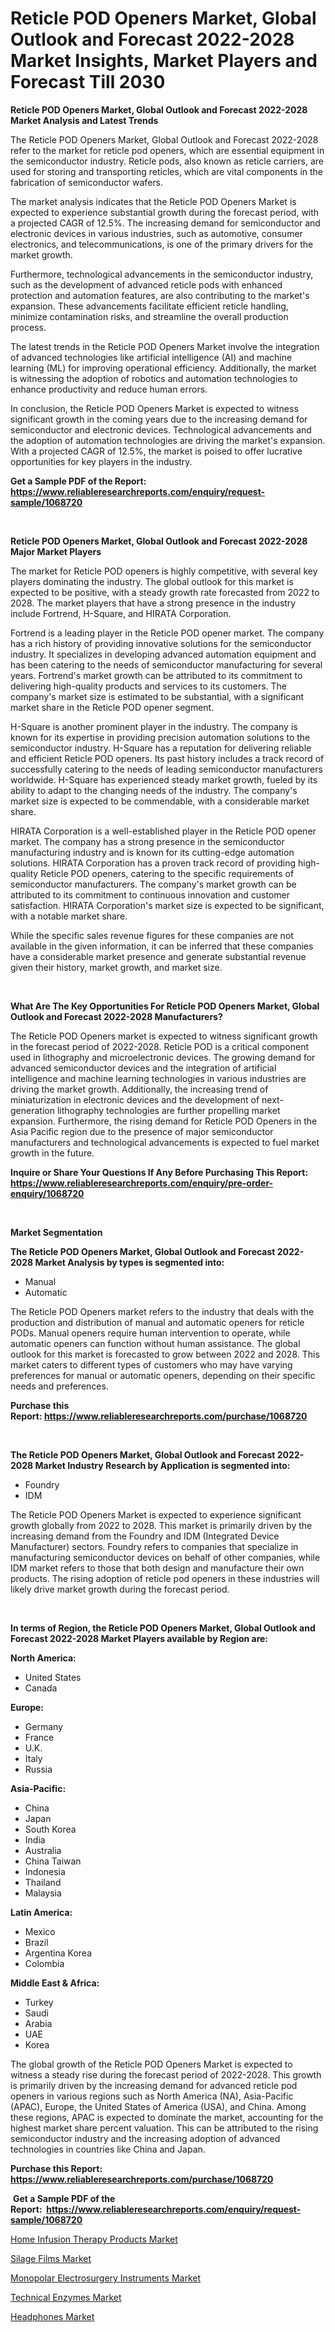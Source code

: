 <p><h1>Reticle POD Openers Market, Global Outlook and Forecast 2022-2028 Market Insights, Market Players and Forecast Till 2030</h1></p><p><strong>Reticle POD Openers Market, Global Outlook and Forecast 2022-2028 Market Analysis and Latest Trends</strong></p>
<p><p>The Reticle POD Openers Market, Global Outlook and Forecast 2022-2028 refer to the market for reticle pod openers, which are essential equipment in the semiconductor industry. Reticle pods, also known as reticle carriers, are used for storing and transporting reticles, which are vital components in the fabrication of semiconductor wafers.</p><p>The market analysis indicates that the Reticle POD Openers Market is expected to experience substantial growth during the forecast period, with a projected CAGR of 12.5%. The increasing demand for semiconductor and electronic devices in various industries, such as automotive, consumer electronics, and telecommunications, is one of the primary drivers for the market growth.</p><p>Furthermore, technological advancements in the semiconductor industry, such as the development of advanced reticle pods with enhanced protection and automation features, are also contributing to the market's expansion. These advancements facilitate efficient reticle handling, minimize contamination risks, and streamline the overall production process.</p><p>The latest trends in the Reticle POD Openers Market involve the integration of advanced technologies like artificial intelligence (AI) and machine learning (ML) for improving operational efficiency. Additionally, the market is witnessing the adoption of robotics and automation technologies to enhance productivity and reduce human errors.</p><p>In conclusion, the Reticle POD Openers Market is expected to witness significant growth in the coming years due to the increasing demand for semiconductor and electronic devices. Technological advancements and the adoption of automation technologies are driving the market's expansion. With a projected CAGR of 12.5%, the market is poised to offer lucrative opportunities for key players in the industry.</p></p>
<p><strong>Get a Sample PDF of the Report:&nbsp; <a href="https://www.reliableresearchreports.com/enquiry/request-sample/1068720">https://www.reliableresearchreports.com/enquiry/request-sample/1068720</a></strong></p>
<p>&nbsp;</p>
<p><strong>Reticle POD Openers Market, Global Outlook and Forecast 2022-2028 Major Market Players</strong></p>
<p><p>The market for Reticle POD openers is highly competitive, with several key players dominating the industry. The global outlook for this market is expected to be positive, with a steady growth rate forecasted from 2022 to 2028. The market players that have a strong presence in the industry include Fortrend, H-Square, and HIRATA Corporation.</p><p>Fortrend is a leading player in the Reticle POD opener market. The company has a rich history of providing innovative solutions for the semiconductor industry. It specializes in developing advanced automation equipment and has been catering to the needs of semiconductor manufacturing for several years. Fortrend's market growth can be attributed to its commitment to delivering high-quality products and services to its customers. The company's market size is estimated to be substantial, with a significant market share in the Reticle POD opener segment.</p><p>H-Square is another prominent player in the industry. The company is known for its expertise in providing precision automation solutions to the semiconductor industry. H-Square has a reputation for delivering reliable and efficient Reticle POD openers. Its past history includes a track record of successfully catering to the needs of leading semiconductor manufacturers worldwide. H-Square has experienced steady market growth, fueled by its ability to adapt to the changing needs of the industry. The company's market size is expected to be commendable, with a considerable market share.</p><p>HIRATA Corporation is a well-established player in the Reticle POD opener market. The company has a strong presence in the semiconductor manufacturing industry and is known for its cutting-edge automation solutions. HIRATA Corporation has a proven track record of providing high-quality Reticle POD openers, catering to the specific requirements of semiconductor manufacturers. The company's market growth can be attributed to its commitment to continuous innovation and customer satisfaction. HIRATA Corporation's market size is expected to be significant, with a notable market share.</p><p>While the specific sales revenue figures for these companies are not available in the given information, it can be inferred that these companies have a considerable market presence and generate substantial revenue given their history, market growth, and market size.</p></p>
<p>&nbsp;</p>
<p><strong>What Are The Key Opportunities For Reticle POD Openers Market, Global Outlook and Forecast 2022-2028 Manufacturers?</strong></p>
<p><p>The Reticle POD Openers market is expected to witness significant growth in the forecast period of 2022-2028. Reticle POD is a critical component used in lithography and microelectronic devices. The growing demand for advanced semiconductor devices and the integration of artificial intelligence and machine learning technologies in various industries are driving the market growth. Additionally, the increasing trend of miniaturization in electronic devices and the development of next-generation lithography technologies are further propelling market expansion. Furthermore, the rising demand for Reticle POD Openers in the Asia Pacific region due to the presence of major semiconductor manufacturers and technological advancements is expected to fuel market growth in the future.</p></p>
<p><strong>Inquire or Share Your Questions If Any Before Purchasing This Report: <a href="https://www.reliableresearchreports.com/enquiry/pre-order-enquiry/1068720">https://www.reliableresearchreports.com/enquiry/pre-order-enquiry/1068720</a></strong></p>
<p>&nbsp;</p>
<p><strong>Market Segmentation</strong></p>
<p><strong>The Reticle POD Openers Market, Global Outlook and Forecast 2022-2028 Market Analysis by types is segmented into:</strong></p>
<p><ul><li>Manual</li><li>Automatic</li></ul></p>
<p><p>The Reticle POD Openers market refers to the industry that deals with the production and distribution of manual and automatic openers for reticle PODs. Manual openers require human intervention to operate, while automatic openers can function without human assistance. The global outlook for this market is forecasted to grow between 2022 and 2028. This market caters to different types of customers who may have varying preferences for manual or automatic openers, depending on their specific needs and preferences.</p></p>
<p><strong>Purchase this Report:&nbsp;<a href="https://www.reliableresearchreports.com/purchase/1068720">https://www.reliableresearchreports.com/purchase/1068720</a></strong></p>
<p>&nbsp;</p>
<p><strong>The Reticle POD Openers Market, Global Outlook and Forecast 2022-2028 Market Industry Research by Application is segmented into:</strong></p>
<p><ul><li>Foundry</li><li>IDM</li></ul></p>
<p><p>The Reticle POD Openers Market is expected to experience significant growth globally from 2022 to 2028. This market is primarily driven by the increasing demand from the Foundry and IDM (Integrated Device Manufacturer) sectors. Foundry refers to companies that specialize in manufacturing semiconductor devices on behalf of other companies, while IDM market refers to those that both design and manufacture their own products. The rising adoption of reticle pod openers in these industries will likely drive market growth during the forecast period.</p></p>
<p>&nbsp;</p>
<p><strong>In terms of Region, the Reticle POD Openers Market, Global Outlook and Forecast 2022-2028 Market Players available by Region are:</strong></p>
<p>
    <p> <strong> North America: </strong>
        <ul>
            <li>United States</li>
            <li>Canada</li>
        </ul>
        </p> 
    <p> <strong> Europe: </strong>
        <ul>
            <li>Germany</li>
            <li>France</li>
            <li>U.K.</li>
            <li>Italy</li>
            <li>Russia</li>
        </ul>
        </p> 
    <p> <strong> Asia-Pacific: </strong>
        <ul>
            <li>China</li>
            <li>Japan</li>
            <li>South Korea</li>
            <li>India</li>
            <li>Australia</li>
            <li>China Taiwan</li>
            <li>Indonesia</li>
            <li>Thailand</li>
            <li>Malaysia</li>
        </ul>
        </p> 
    <p> <strong> Latin America: </strong>
        <ul>
            <li>Mexico</li>
            <li>Brazil</li>
            <li>Argentina Korea</li>
            <li>Colombia</li>
        </ul>
        </p> 
    <p> <strong> Middle East & Africa: </strong>
        <ul>
            <li>Turkey</li>
            <li>Saudi</li>
            <li>Arabia</li>
            <li>UAE</li>
            <li>Korea</li>
        </ul>
    </p>
    </p>
<p><p>The global growth of the Reticle POD Openers Market is expected to witness a steady rise during the forecast period of 2022-2028. This growth is primarily driven by the increasing demand for advanced reticle pod openers in various regions such as North America (NA), Asia-Pacific (APAC), Europe, the United States of America (USA), and China. Among these regions, APAC is expected to dominate the market, accounting for the highest market share percent valuation. This can be attributed to the rising semiconductor industry and the increasing adoption of advanced technologies in countries like China and Japan.</p></p>
<p><strong>Purchase this Report: <a href="https://www.reliableresearchreports.com/purchase/1068720">https://www.reliableresearchreports.com/purchase/1068720</a></strong></p>
<p>&nbsp;<strong>Get a Sample PDF of the Report:&nbsp;&nbsp;<a href="https://www.reliableresearchreports.com/enquiry/request-sample/1068720">https://www.reliableresearchreports.com/enquiry/request-sample/1068720</a></strong></p>
<p><strong></strong></p>
<p><p><a href="https://www.reportprime.com/home-infusion-therapy-products-r8947">Home Infusion Therapy Products Market</a></p><p><a href="https://medium.com/@williambatz97/silage-films-market-size-growth-forecast-2023-2030-e61652da757e">Silage Films Market</a></p><p><a href="https://www.reportprime.com/monopolar-electrosurgery-instruments-r8943">Monopolar Electrosurgery Instruments Market</a></p><p><a href="https://medium.com/@nettieboyle84/technical-enzymes-market-size-growth-forecast-2023-2030-c67bb63d86ce">Technical Enzymes Market</a></p><p><a href="https://www.linkedin.com/pulse/headphones-market-size-growth-forecast-from-2023-2030-iztoc/">Headphones Market</a></p></p>